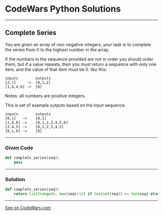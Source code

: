 # CodeWars Python Solutions

---

## Complete Series

You are given an array of non-negative integers, your task is to complete the series from 0 to the highest number in the array.

If the numbers in the sequence provided are not in order you should order them, but if a value repeats, then you must return a sequence with only one item, and the value of that item must be 0. like this:


```
inputs        outputs
[2,1]     ->  [0,1,2]
[1,4,4,6] ->  [0]
```

Notes: all numbers are positive integers.

This is set of example outputs based on the input sequence.


```
inputs        outputs
[0,1]   ->    [0,1]
[1,4,6] ->    [0,1,2,3,4,5,6]
[3,4,5] ->    [0,1,2,3,4,5]
[0,1,0] ->    [0]
```

---

### Given Code


```python
def complete_series(seq):
    pass
```

---

### Solution


```python
def complete_series(seq):
    return list(range(0, max(seq)+1)) if len(set(seq)) == len(seq) else [0]
```


---


[See on CodeWars.com](https://www.codewars.com/kata/580a4001d6df740d61000301)
